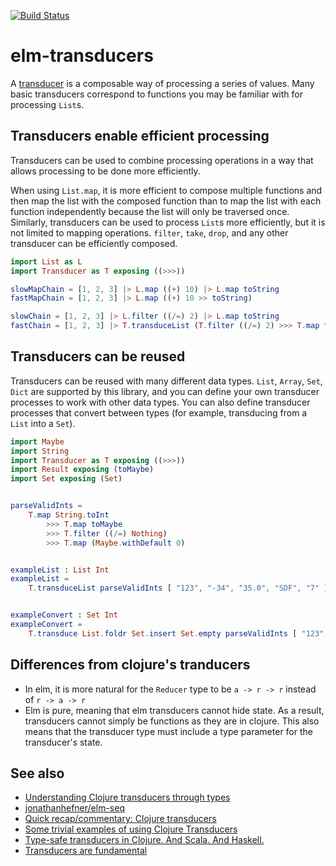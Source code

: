 
[![Build Status](https://travis-ci.org/avh4-experimental/elm-transducers.svg?branch=master)](https://travis-ci.org/avh4-experimental/elm-transducers)

# elm-transducers

A [transducer](http://clojure.org/transducers) is a composable way of processing a series of values.  Many basic transducers correspond to functions you may be familiar with for processing `List`s.

## Transducers enable efficient processing

Transducers can be used to combine processing operations in a way that allows processing to be done more efficiently.

When using `List.map`, it is more efficient to compose multiple functions and then map the list with the composed function than to map the list with each function independently because the list will only be traversed once.  Similarly, transducers can be used to process `List`s more efficiently, but it is not limited to mapping operations.  `filter`, `take`, `drop`, and any other transducer can be efficiently composed.

```elm
import List as L
import Transducer as T exposing ((>>>))

slowMapChain = [1, 2, 3] |> L.map ((+) 10) |> L.map toString
fastMapChain = [1, 2, 3] |> L.map ((+) 10 >> toString)

slowChain = [1, 2, 3] |> L.filter ((/=) 2) |> L.map toString
fastChain = [1, 2, 3] |> T.transduceList (T.filter ((/=) 2) >>> T.map toString)
```

## Transducers can be reused

Transducers can be reused with many different data types.  `List`, `Array`, `Set`, `Dict` are supported by this library, and you can define your own transducer processes to work with other data types.
You can also define transducer processes that convert between types (for example, transducing from a `List` into a `Set`).

```elm
import Maybe
import String
import Transducer as T exposing ((>>>))
import Result exposing (toMaybe)
import Set exposing (Set)


parseValidInts =
    T.map String.toInt
        >>> T.map toMaybe
        >>> T.filter ((/=) Nothing)
        >>> T.map (Maybe.withDefault 0)


exampleList : List Int
exampleList =
    T.transduceList parseValidInts [ "123", "-34", "35.0", "SDF", "7" ]


exampleConvert : Set Int
exampleConvert =
    T.transduce List.foldr Set.insert Set.empty parseValidInts [ "123", "-34", "35.0", "SDF", "7" ]
```


## Differences from clojure's tranducers

  - In elm, it is more natural for the `Reducer` type to be `a -> r -> r` instead of `r -> a -> r`
  - Elm is pure, meaning that elm transducers cannot hide state.  As a result, transducers cannot simply be functions as they are in clojure.  This also means that the transducer type must include a type parameter for the transducer's state.

 ## See also

  - [Understanding Clojure transducers through types](http://conscientiousprogrammer.com/blog/2014/08/07/understanding-cloure-transducers-through-types/)
  - [jonathanhefner/elm-seq](https://github.com/jonathanhefner/elm-seq)
  - [Quick recap/commentary: Clojure transducers](https://gist.github.com/ptaoussanis/e537bd8ffdc943bbbce7)
  - [Some trivial examples of using Clojure Transducers](http://ianrumford.github.io/blog/2014/08/08/Some-trivial-examples-of-using-Clojure-Transducers/)
  - [Type-safe transducers in Clojure. And Scala. And Haskell.](http://blog.podsnap.com/ducers2.html)
  - [Transducers are fundamental](http://ignaciothayer.com/post/Transducers-Are-Fundamental/)
